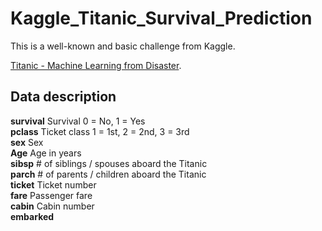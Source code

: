 # Kaggle_Titanic_Survival_Prediction

This is a well-known and basic challenge from Kaggle.

<a href="https://www.kaggle.com/c/titanic">Titanic - Machine Learning from Disaster</a>.

## Data description
<b>survival</b>	Survival	0 = No, 1 = Yes  
<b>pclass</b>	Ticket class	1 = 1st, 2 = 2nd, 3 = 3rd  
<b>sex</b>	Sex	  
<b>Age</b>	Age in years  	
<b>sibsp</b>	# of siblings / spouses aboard the Titanic	  
<b>parch</b>	# of parents / children aboard the Titanic	  
<b>ticket</b>	Ticket number	  
<b>fare</b>	Passenger fare	  
<b>cabin</b>	Cabin number	  
<b>embarked</b>  


